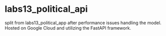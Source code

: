 # labs13_political_api
split from labs13_political_app after performance issues handling the model. Hosted on Google Cloud and utilizing the FastAPI framework.
